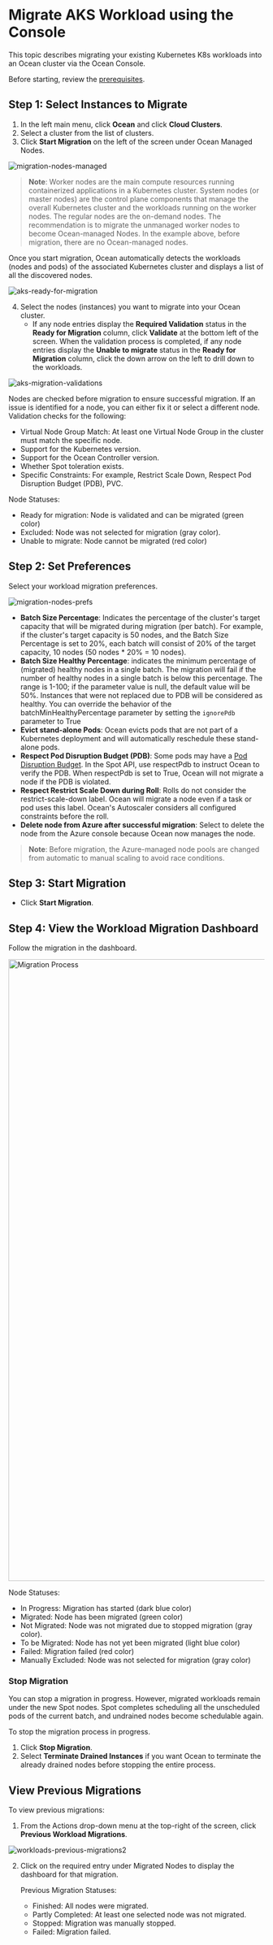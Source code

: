 # Migrate AKS Workload using the Console

This topic describes migrating your existing Kubernetes K8s workloads into an Ocean cluster via the Ocean Console.

Before starting, review the [prerequisites](https://docs.spot.io/ocean/tutorials/migrate-workload-aks?id=prerequisites).

## Step 1: Select Instances to Migrate

1.  In the left main menu, click **Ocean** and click **Cloud Clusters**.
2.  Select a cluster from the list of clusters.
3.  Click **Start Migration** on the left of the screen under Ocean Managed Nodes.

![migration-nodes-managed](https://github.com/user-attachments/assets/a669c8d3-3c94-4ec8-bd97-993261428abc)

> **Note**: Worker nodes are the main compute resources running containerized applications in a Kubernetes cluster. System nodes (or master nodes) are the control plane components that manage the overall Kubernetes cluster and the workloads running on the worker nodes. The regular nodes are the on-demand nodes. The recommendation is to migrate the unmanaged worker nodes to become Ocean-managed Nodes. In the example above, before migration, there are no Ocean-managed nodes.

Once you start migration, Ocean automatically detects the workloads (nodes and pods) of the associated Kubernetes cluster and displays a list of all the discovered nodes.

![aks-ready-for-migration](https://github.com/user-attachments/assets/962c3046-fc0a-42ca-8675-dad2d46c6e9c)

4.  Select the nodes (instances) you want to migrate into your Ocean cluster.
    - If any node entries display the **Required Validation** status in the **Ready for Migration** column, click **Validate** at the bottom left of the screen. When the validation process is completed, if any node entries display the **Unable to migrate** status in the **Ready for Migration** column, click the down arrow on the left to drill down to the workloads.

![aks-migration-validations](https://github.com/user-attachments/assets/c0e4f51f-2de8-4dce-8670-3f8a824641b6)

Nodes are checked before migration to ensure successful migration. If an issue is identified for a node, you can either fix it or select a different node.
Validation checks for the following:

- Virtual Node Group Match: At least one Virtual Node Group in the cluster must match the specific node.
- Support for the Kubernetes version.
- Support for the Ocean Controller version.
- Whether Spot toleration exists.
- Specific Constraints: For example, Restrict Scale Down, Respect Pod Disruption Budget (PDB), PVC.

Node Statuses:

- Ready for migration: Node is validated and can be migrated (green color)
- Excluded: Node was not selected for migration (gray color).
- Unable to migrate: Node cannot be migrated (red color)

## Step 2: Set Preferences

Select your workload migration preferences.

![migration-nodes-prefs](https://github.com/user-attachments/assets/dfd21e4b-15da-404e-a81d-6b34d103c421)

- **Batch Size Percentage**: Indicates the percentage of the cluster's target capacity that will be migrated during migration (per batch). For example, if the cluster's target capacity is 50 nodes, and the Batch Size Percentage is set to 20%, each batch will consist of 20% of the target capacity, 10 nodes (50 nodes \* 20% = 10 nodes).
- **Batch Size Healthy Percentage**: indicates the minimum percentage of (migrated) healthy nodes in a single batch.
  The migration will fail if the number of healthy nodes in a single batch is below this percentage. The range is 1-100; if the parameter value is null, the default value will be 50%. Instances that were not replaced due to PDB will be considered as healthy.
  You can override the behavior of the batchMinHealthyPercentage parameter by setting the `ignorePdb` parameter to True
- **Evict stand-alone Pods**: Ocean evicts pods that are not part of a Kubernetes deployment and will automatically reschedule these stand-alone pods.
- **Respect Pod Disruption Budget (PDB)**: Some pods may have a [Pod Disruption Budget](https://kubernetes.io/docs/concepts/workloads/pods/disruptions/#pod-disruption-budgets). In the Spot API, use respectPdb to instruct Ocean to verify the PDB. When respectPdb is set to True, Ocean will not migrate a node if the PDB is violated.
- **Respect Restrict Scale Down during Roll**: Rolls do not consider the restrict-scale-down label. Ocean will migrate a node even if a task or pod uses this label. Ocean's Autoscaler considers all configured constraints before the roll.
- **Delete node from Azure after successful migration**: Select to delete the node from the Azure console because Ocean now manages the node.

> **Note**: Before migration, the Azure-managed node pools are changed from automatic to manual scaling to avoid race conditions.

## Step 3: Start Migration

- Click **Start Migration**.

## Step 4: View the Workload Migration Dashboard

Follow the migration in the dashboard.

<img width="1224" alt="Migration Process" src="https://github.com/spotinst/help/assets/159915991/1fc07669-40d4-4505-8765-1756fc46b79f">

Node Statuses:

- In Progress: Migration has started (dark blue color)
- Migrated: Node has been migrated (green color)
- Not Migrated: Node was not migrated due to stopped migration (gray color).
- To be Migrated: Node has not yet been migrated (light blue color)
- Failed: Migration failed (red color)
- Manually Excluded: Node was not selected for migration (gray color)

### Stop Migration

You can stop a migration in progress. However, migrated workloads remain under the new Spot nodes. Spot completes scheduling all the unscheduled pods of the current batch, and undrained nodes become schedulable again.

To stop the migration process in progress.

1.  Click **Stop Migration**.
2.  Select **Terminate Drained Instances** if you want Ocean to terminate the already drained nodes before stopping the entire process.

## View Previous Migrations

To view previous migrations:

1.  From the Actions drop-down menu at the top-right of the screen, click **Previous Workload Migrations**.

![workloads-previous-migrations2](https://github.com/user-attachments/assets/a2f1d1a8-afbb-40d9-bf90-9170421188fc)

2.  Click on the required entry under Migrated Nodes to display the dashboard for that migration.

    Previous Migration Statuses:

    - Finished: All nodes were migrated.
    - Partly Completed: At least one selected node was not migrated.
    - Stopped: Migration was manually stopped.
    - Failed: Migration failed.
